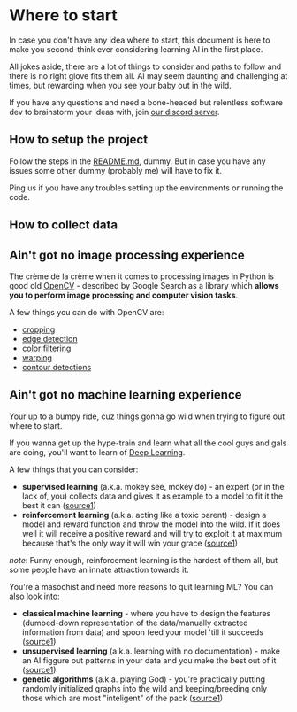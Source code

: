 # Where to start

In case you don't have any idea where to start, this document is here to make you second-think ever considering learning AI in the first place. 

All jokes aside, there are a lot of things to consider and paths to follow and there is no right glove fits them all.  AI may seem daunting and challenging at times, but rewarding when you see your baby out in the wild. 

If you have any questions and need a bone-headed but relentless software dev to brainstorm your ideas with, join [our discord server](https://discord.gg/aTrHsAghxG).

## How to setup the project
Follow the steps in the [README.md](../../README.md), dummy. But in case you have any issues some other dummy (probably me) will have to fix it. 

Ping us if you have any troubles setting up the environments or running the code.

## How to collect data


## Ain't got no image processing experience
The crème de la crème when it comes to processing images in Python is good old [OpenCV](https://docs.opencv.org/4.x/d6/d00/tutorial_py_root.html) - described by Google Search as a library which **allows you to perform image processing and computer vision tasks**.

A few things you can do with OpenCV are:
* [cropping](https://learnopencv.com/cropping-an-image-using-opencv/)
* [edge detection](https://learnopencv.com/edge-detection-using-opencv/)
* [color filtering](https://stackoverflow.com/questions/57469394/opencv-choosing-hsv-thresholds-for-color-filtering)
* [warping](https://thinkinfi.com/warp-perspective-opencv/)
* [contour detections](https://learnopencv.com/contour-detection-using-opencv-python-c/)

## Ain't got no machine learning experience
Your up to a bumpy ride, cuz things gonna go wild when trying to figure out where to start. 

If you wanna get up the hype-train and learn what all the cool guys and gals are doing, you'll want to learn of [Deep Learning](https://www.youtube.com/watch?v=vT1JzLTH4G4&list=PLSVEhWrZWDHQTBmWZufjxpw3s8sveJtnJ).

A few things that you can consider:
* **supervised learning** (a.k.a. mokey see, mokey do) - an expert (or in the lack of, you) collects data and gives it as example to a model to fit it the best it can ([source1](https://www.youtube.com/watch?v=0js1Mr6hi2U))
* **reinforcement learning** (a.k.a. acting like a toxic parent) - design a model and reward function and throw the model into the wild. If it does well it will receive a positive reward and will try to exploit it at maximum because that's the only way it will win your grace ([source1](https://www.youtube.com/watch?v=Tnu4O_xEmVk))

*note*: Funny enough, reinforcement learning is the hardest of them all, but some people have an innate attraction towards it.

You're a masochist and need more reasons to quit learning ML? You can also look into:
* **classical machine learning** - where you have to design the features (dumbed-down representation of the data/manually extracted information from data) and spoon feed your model 'till it succeeds ([source1](https://kapernikov.com/tutorial-image-classification-with-scikit-learn/))
* **unsupervised learning** (a.k.a. learning with no documentation) - make an AI figgure out patterns in your data and you make the best out of it ([source1](https://scikit-learn.org/stable/unsupervised_learning.html))
* **genetic algorithms** (a.k.a. playing God) - you're practically putting randomly initialized graphs into the wild and keeping/breeding only those which are most "inteligent" of the pack ([source1](https://neat-python.readthedocs.io/en/latest/))